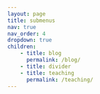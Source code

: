 ```yaml
---
layout: page
title: submenus
nav: true
nav_order: 4
dropdown: true
children: 
    - title: blog
      permalink: /blog/
    - title: divider
    - title: teaching
      permalink: /teaching/
---
```

